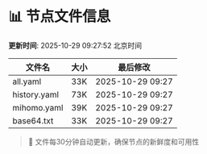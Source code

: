 # 📊 节点文件信息

**更新时间**: 2025-10-29 09:27:52 北京时间

| 文件名 | 大小 | 最后修改 |
|--------|------|----------|
| all.yaml | 33K | 2025-10-29 09:27 |
| history.yaml | 73K | 2025-10-29 09:27 |
| mihomo.yaml | 39K | 2025-10-29 09:27 |
| base64.txt | 33K | 2025-10-29 09:27 |

> 🔄 文件每30分钟自动更新，确保节点的新鲜度和可用性
